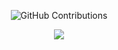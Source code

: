 <div align="center">
  
![GitHub Contributions](https://github-readme-stats.vercel.app/api?username=BM-K&show_icons=true&title_color=fff&icon_color=79ff97&text_color=9f9f9f&bg_color=151515)

<p align="center">
  <a href="https://hits.seeyoufarm.com"><img src="https://hits.seeyoufarm.com/api/count/incr/badge.svg?url=https%3A%2F%2Fgithub.com%2Fhyeinisfree&count_bg=%2341B883&title_bg=%23CDC2C2&icon=github.svg&icon_color=%23E7E7E7&title=hits&edge_flat=false"/></a>
</p>
  
</div>
